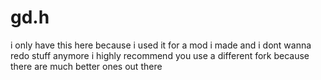 # gd.h

i only have this here because i used it for a mod i made and i dont wanna redo stuff anymore i highly recommend you use a different fork because there are much better ones out there